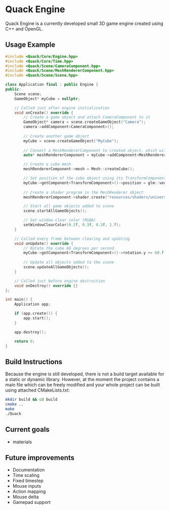 # Quack Engine

Quack Engine is a currently developed small 3D game engine created using C++ and OpenGL.

## Usage Example
```C++
#include <Quack/Core/Engine.hpp>
#include <Quack/Core/Time.hpp>
#include <Quack/Scene/CameraComponent.hpp>
#include <Quack/Scene/MeshRendererComponent.hpp>
#include <Quack/Scene/Scene.hpp>

class Application final : public Engine {
public:
    Scene scene;
    GameObject* myCube = nullptr;

    // Called just after engine initialization
    void onCreate() override {
        // Create a game object and attach CameraComponent to it
        GameObject* camera = scene.createGameObject("Camera");
        camera->addComponent<CameraComponent>();
    
        // Create another game object
        myCube = scene.createGameObject("MyCube");
        
        // Connect a MeshRendererComponent to created object, which will render on every update
        auto* meshRendererComponent = myCube->addComponent<MeshRendererComponent>();

        // Create a cube mesh
        meshRendererComponent->mesh = Mesh::createCube();

        // Set position of the cube object using its TransformComponent
        myCube->getComponent<TransformComponent>()->position = glm::vec3(0, 0, -2);
        
        // Create a shader program in the MeshRenderer object
        meshRendererComponent->shader.create("resources/shaders/universal.vert", "resources/shaders/universal.frag");

        // Start all game objects added to scene
        scene.startAllGameObjects();

        // Set window clear color (RGBA)
        setWindowClearColor(0.2f, 0.3f, 0.3f, 1.f);
    }

    // Called every frame between clearing and updating
    void onUpdate() override {
        // Rotate the cube 60 degrees per second
        myCube->getComponent<TransformComponent>()->rotation.y += 60.f * Time::getDeltaTime();
    
        // Update all objects added to the scene
        scene.updateAllGameObjects();
    }

    // Called just before engine destruction
    void onDestroy() override {}
};

int main() {
    Application app;

    if (app.create()) {
        app.start();
    }

    app.destroy();

    return 0;
}
```

## Build Instructions
Because the engine is still developed, there is not a build target available for a static or dynamic library.
However, at the moment the project contains a main file which can be freely modified and your whole project can be built
using attached CMakeLists.txt:
```bash
mkdir build && cd build
cmake ..
make
./Quack
```

## Current goals
- materials

## Future improvements
- Documentation
- Time scaling
- Fixed timestep
- Mouse inputs
- Action mapping
- Mouse delta
- Gamepad support
